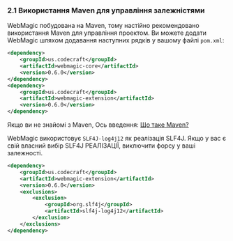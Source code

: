 ### 2.1 Використання Maven для управління залежністями

WebMagic побудована на Maven, тому настійно рекомендовано використання Maven для управління проектом. Ви можете додати WebMagic шляхом додавання наступних рядків у вашому файлі `pom.xml`:

```xml
<dependency>
    <groupId>us.codecraft</groupId>
    <artifactId>webmagic-core</artifactId>
    <version>0.6.0</version>
</dependency>
<dependency>
    <groupId>us.codecraft</groupId>
    <artifactId>webmagic-extension</artifactId>
    <version>0.6.0</version>
</dependency>
```

Якщо ви не знайомі з Maven, Ось введення: [Що таке Maven?](http://maven.apache.org/what-is-maven.html)

WebMagic використовує `SLF4J-log4j12` як реалізація SLF4J. Якщо у вас є свій власний вибір SLF4J РЕАЛІЗАЦІЇ,
виключити форсу у ваші залежності.

```xml
<dependency>
    <groupId>us.codecraft</groupId>
    <artifactId>webmagic-extension</artifactId>
    <version>0.6.0</version>
    <exclusions>
        <exclusion>
            <groupId>org.slf4j</groupId>
            <artifactId>slf4j-log4j12</artifactId>
        </exclusion>
    </exclusions>
</dependency>
```
